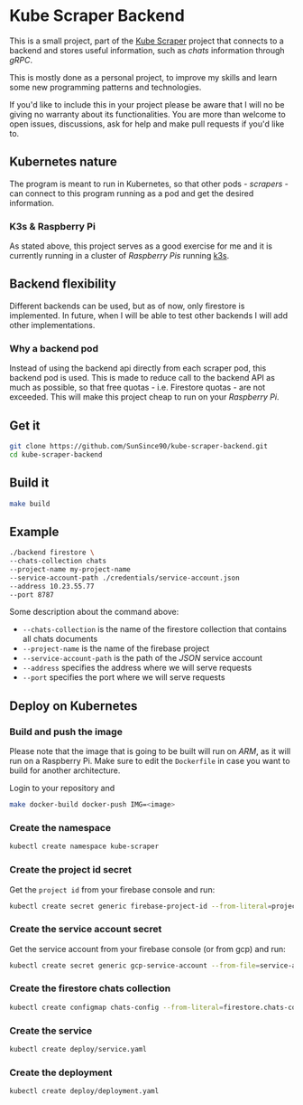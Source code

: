 # Kube Scraper Backend

This is a small project, part of the
[Kube Scraper](https://github.com/SunSince90/kube-scraper) project that
connects to a backend and stores useful information, such as *chats*
information through *gRPC*.

This is mostly done as a personal project, to improve my skills and learn some
new programming patterns and technologies.

If you'd like to include this in your project please be aware that I will no be
giving no warranty about its functionalities.
You are more than welcome to open issues, discussions, ask for help and make
pull requests if you'd like to.

## Kubernetes nature

The program is meant to run in Kubernetes, so that other pods - *scrapers* -
can connect to this program running as a pod and get the desired information.

### K3s & Raspberry Pi

As stated above, this project serves as a good exercise for me and it is
currently running in a cluster of *Raspberry Pis* running
[k3s](https://k3s.io/).

## Backend flexibility

Different backends can be used, but as of now, only firestore is implemented.
In future, when I will be able to test other backends I will add other
implementations.

### Why a backend pod

Instead of using the backend api directly from each scraper pod, this backend
pod is used. This is made to reduce call to the backend API as much as
possible, so that free quotas - i.e. Firestore quotas - are not exceeded.
This will make this project cheap to run on your *Raspberry Pi*.

## Get it

```bash
git clone https://github.com/SunSince90/kube-scraper-backend.git
cd kube-scraper-backend
```

## Build it

```bash
make build
```

## Example

```bash
./backend firestore \
--chats-collection chats
--project-name my-project-name
--service-account-path ./credentials/service-account.json
--address 10.23.55.77
--port 8787
```

Some description about the command above:

* `--chats-collection` is the name of the firestore collection that contains
all chats documents
* `--project-name` is the name of the firebase project
* `--service-account-path` is the path of the *JSON* service account
* `--address` specifies the address where we will serve requests
* `--port` specifies the port where we will serve requests

## Deploy on Kubernetes

### Build and push the image

Please note that the image that is going to be built will run on *ARM*, as it
will run on a Raspberry Pi. Make sure to edit the `Dockerfile` in case you want
to build for another architecture.

Login to your repository and

```bash
make docker-build docker-push IMG=<image>
```

### Create the namespace

```bash
kubectl create namespace kube-scraper
```

### Create the project id secret

Get the `project id` from your firebase console and run:

```bash
kubectl create secret generic firebase-project-id --from-literal=project-id=<your-project-id> -n kube-scraper
```

### Create the service account secret

Get the service account from your firebase console (or from gcp) and run:

```bash
kubectl create secret generic gcp-service-account --from-file=service-account.json=<path-to-your-service-account> -n kube-scraper
```

### Create the firestore chats collection

```bash
kubectl create configmap chats-config --from-literal=firestore.chats-collection=<chats-collection> -n kube-scraper
```

### Create the service

```bash
kubectl create deploy/service.yaml
```

### Create the deployment

```bash
kubectl create deploy/deployment.yaml
```
